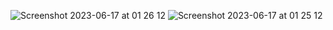 
![Screenshot 2023-06-17 at 01 26 12](https://github.com/mavine4512/moviesWebApp/assets/43817772/35c70395-9a58-44f2-be53-ed21c0193e00)
![Screenshot 2023-06-17 at 01 25 12](https://github.com/mavine4512/moviesWebApp/assets/43817772/d4d14bc1-4140-438d-a54f-7dcb1913b5a7)
